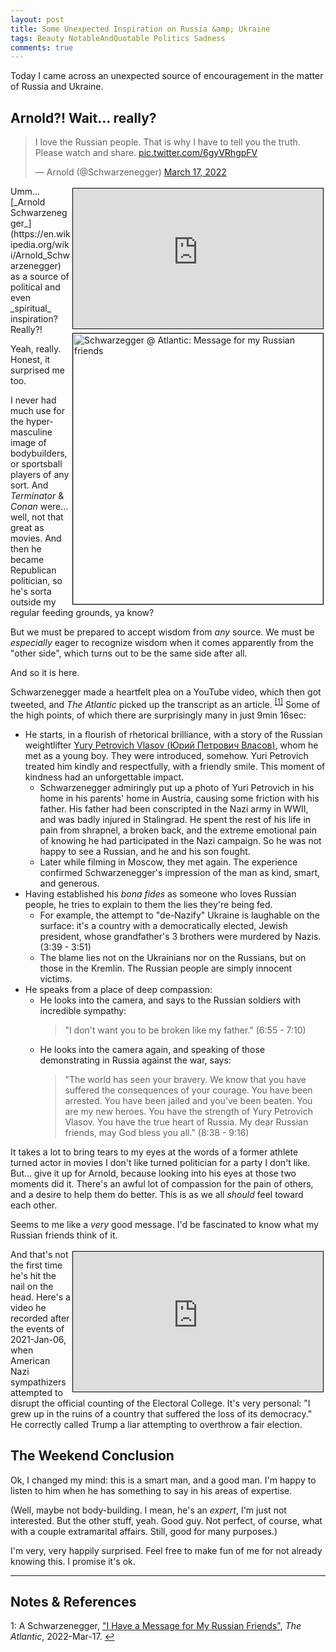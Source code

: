 ```yaml
---
layout: post
title: Some Unexpected Inspiration on Russia &amp; Ukraine
tags: Beauty NotableAndQuotable Politics Sadness
comments: true
---
```


Today I came across an unexpected source of encouragement in the matter of Russia and
Ukraine.  


## Arnold?!  Wait&hellip; really?  

<blockquote class="twitter-tweet">
  <p lang="en" dir="ltr">
    I love the Russian people. That is why I have to tell you the truth. Please watch and share. 
    <a href="https://t.co/6gyVRhgpFV">pic.twitter.com/6gyVRhgpFV</a>
  </p>&mdash; Arnold (@Schwarzenegger) <a href="https://twitter.com/Schwarzenegger/status/1504426844199669762?ref_src=twsrc%5Etfw">March 17, 2022</a>
</blockquote>
<script async src="https://platform.twitter.com/widgets.js"></script>
<iframe width="400" height="224" src="https://www.youtube.com/embed/4e1BndTE6Lg" allow="accelerometer; encrypted-media; gyroscope; picture-in-picture" allowfullscreen style="float: right; margin: 3px 3px 3px 3px; border: 1px solid #000000;"></iframe>
<img src="{{ site.baseurl }}/images/2022-03-19-unexpected-inspiration-on-russia-atlantic-1.jpg" width="400" height="433" alt="Schwarzegger @ Atlantic: Message for my Russian friends" title="Schwarzegger @ Atlantic: Message for my Russian friends" style="float: right; margin: 3px 3px 3px 3px; border: 1px solid #000000;">
Umm&hellip; [_Arnold Schwarzenegger_](https://en.wikipedia.org/wiki/Arnold_Schwarzenegger)
as a source of political and even _spiritual_ inspiration?  Really?!  

Yeah, really.  Honest, it surprised me too.  

I never had much use for the hyper-masculine image of bodybuilders, or sportsball players
of any sort.  And _Terminator_ &amp; _Conan_ were&hellip; well, not that great as movies.  And then he
became Republican politician, so he's sorta outside my regular feeding grounds, ya know?  

But we must be prepared to accept wisdom from _any_ source.  We must be _especially_ eager to
recognize wisdom when it comes apparently from the "other side", which turns out to be the
same side after all.  

And so it is here.  

Schwarzenegger made a heartfelt plea on a YouTube video, which then got tweeted, and 
_The Atlantic_ picked up the transcript as an article. <sup id="fn1a">[[1]](#fn1)</sup>
Some of the high points, of which there are surprisingly many in just 9min 16sec:  
- He starts, in a flourish of rhetorical brilliance, with a story of the Russian
  weightlifter
  [Yury Petrovich Vlasov (Юрий Петрович Власов)](https://en.wikipedia.org/wiki/Yury_Vlasov), 
  whom he met as a young boy.  They were introduced, somehow.  Yuri Petrovich treated him kindly and
  respectfully, with a friendly smile.  This moment of kindness had an unforgettable impact.  
  - Schwarzenegger admiringly put up a photo of Yuri Petrovich in his home in his parents'
    home in Austria, causing some friction with his father.  His father had been conscripted
    in the Nazi army in WWII, and was badly injured in Stalingrad.  He spent the rest of his
    life in pain from shrapnel, a broken back, and the extreme emotional pain of knowing he
    had participated in the Nazi campaign.  So he was not happy to see a Russian, and he and
    his son fought.  
  - Later while filming in Moscow, they met again.  The experience confirmed
    Schwarzenegger's impression of the man as kind, smart, and generous.  
- Having established his _bona fides_ as someone who loves Russian people, he tries to
  explain to them the lies they're being fed.  
  - For example, the attempt to "de-Nazify" Ukraine is laughable on the surface: it's a
    country with a democratically elected, Jewish president, whose grandfather's 3
    brothers were murdered by Nazis. (3:39 - 3:51)  
  - The blame lies not on the Ukrainians nor on the Russians, but on those in the
    Kremlin.  The Russian people are simply innocent victims.  
- He speaks from a place of deep compassion:
  - He looks into the camera, and says to the Russian soldiers with incredible sympathy:  
    > "I don't want you to be broken like my father." (6:55 - 7:10)  
  - He looks into the camera again, and speaking of those demonstrating in Russia against
    the war, says:  
    > "The world has seen your bravery. We know that you have suffered the
    > consequences of your courage. You have been arrested. You have been jailed and you’ve
    > been beaten. You are my new heroes. You have the strength of Yury Petrovich
    > Vlasov. You have the true heart of Russia.  My dear Russian friends, may God bless you
    > all." (8:38 - 9:16)  

It takes a lot to bring tears to my eyes at the words of a former athlete turned actor in
movies I don't like turned politician for a party I don't like.  But&hellip; give it up
for Arnold, because looking into his eyes at those two moments did it.  There's an awful
lot of compassion for the pain of others, and a desire to help them do better.  This is as
we all _should_ feel toward each other.  

Seems to me like a _very_ good message.  I'd be fascinated to know what my Russian friends
think of it.  

<iframe width="400" height="224" src="https://www.youtube.com/embed/x_P-0I6sAck" allow="accelerometer; encrypted-media; gyroscope; picture-in-picture" allowfullscreen style="float: right; margin: 3px 3px 3px 3px; border: 1px solid #000000;"></iframe>
And that's not the first time he's hit the nail on the head.  Here's a video he recorded
after the events of 2021-Jan-06, when American Nazi sympathizers attempted to disrupt the
official counting of the Electoral College.  It's very personal: "I grew up in the ruins
of a country that suffered the loss of its democracy."  He correctly called Trump a liar
attempting to overthrow a fair election.  


## The Weekend Conclusion  

Ok, I changed my mind: this is a smart man, and a good man.  I'm happy to listen to him
when he has something to say in his areas of expertise.  

(Well, maybe not body-building.  I mean, he's an _expert_, I'm just not interested.  But
the other stuff, yeah.  Good guy.  Not perfect, of course, what with a couple extramarital
affairs.  Still, good for many purposes.)  

I'm very, very happily surprised.  Feel free to make fun of me for not already knowing
this. I promise it's ok.  

---

## Notes &amp; References  

<!--
<sup id="fn1a">[[1]](#fn1)</sup>

<a id="fn1">1</a>: ***, ["***"](***), *** [↩](#fn1a)  

<a href="{{ site.baseurl }}/images/***">
  <img src="{{ site.baseurl }}/images/***" width="400" height="***" alt="***" title="***" style="float: right; margin: 3px 3px 3px 3px; border: 1px solid #000000;">
</a>

<iframe width="400" height="224" src="***" allow="accelerometer; encrypted-media; gyroscope; picture-in-picture" allowfullscreen style="float: right; margin: 3px 3px 3px 3px; border: 1px solid #000000;"></iframe>
-->

<a id="fn1">1</a>: A Schwarzenegger, ["I Have a Message for My Russian Friends"](https://www.theatlantic.com/ideas/archive/2022/03/schwarzenegger-russia-ukraine-war-message/627100/), _The Atlantic_, 2022-Mar-17. [↩](#fn1a)  
